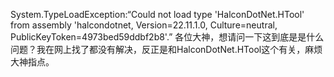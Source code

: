 System.TypeLoadException:“Could not load type 'HalconDotNet.HTool' from assembly 'halcondotnet, Version=22.11.1.0, Culture=neutral, PublicKeyToken=4973bed59ddbf2b8'.”
各位大神，想请问一下这到底是是什么问题？我在网上找了都没有解决，反正是和HalconDotNet.HTool这个有关，麻烦大神指点。
